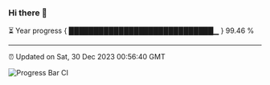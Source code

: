### Hi there 👋

⏳ Year progress { █████████████████████████████▁ } 99.46 %

---

⏰ Updated on Sat, 30 Dec 2023 00:56:40 GMT

![Progress Bar CI](https://github.com/JuvenileQ/Progress-Bar-CI/workflows/main/badge.svg)
